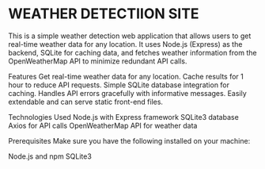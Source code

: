 # WEATHER DETECTIION SITE
This is a simple weather detection web application that allows users to get real-time weather data for any location. It uses Node.js (Express) as the backend, SQLite for caching data, and fetches weather information from the OpenWeatherMap API to minimize redundant API calls.

Features
Get real-time weather data for any location.
Cache results for 1 hour to reduce API requests.
Simple SQLite database integration for caching.
Handles API errors gracefully with informative messages.
Easily extendable and can serve static front-end files.


Technologies Used
Node.js with Express framework
SQLite3 database
Axios for API calls
OpenWeatherMap API for weather data

Prerequisites
Make sure you have the following installed on your machine:

Node.js and npm
SQLite3
